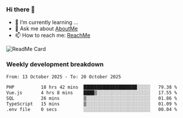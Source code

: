 ### Hi there 👋

- 🌱 I’m currently learning ...
- 💬 Ask me about [AboutMe](https://www.itzcy.com/about)
- 📫 How to reach me: [ReachMe](https://www.itzcy.com/about)

![ReadMe Card](https://github-readme-stats-ten-gilt.vercel.app/api?username=SuperChenYun&show_icons=true&title_color=fff&icon_color=79ff97&text_color=9f9f9f&bg_color=151515&hide_border=true)

### Weekly development breakdown
<!--START_SECTION:waka-->

```txt
From: 13 October 2025 - To: 20 October 2025

PHP          18 hrs 42 mins  ████████████████████░░░░░   79.38 %
Vue.js       4 hrs 8 mins    ████▒░░░░░░░░░░░░░░░░░░░░   17.55 %
SQL          26 mins         ▒░░░░░░░░░░░░░░░░░░░░░░░░   01.86 %
TypeScript   15 mins         ▒░░░░░░░░░░░░░░░░░░░░░░░░   01.09 %
.env file    0 secs          ░░░░░░░░░░░░░░░░░░░░░░░░░   00.04 %
```

<!--END_SECTION:waka-->

